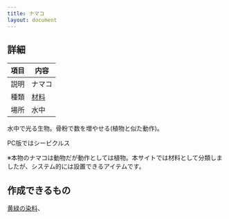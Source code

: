 ```yaml
---
title: ナマコ
layout: document
---
```

## 詳細

|項目|内容|
|---|---|
|説明|ナマコ|
|種類|[材料](材料)|
|場所|水中|

水中で光る生物。骨粉で数を増やせる(植物と似た動作)。

PC版ではシーピクルス

※本物のナマコは動物だが動作としては植物。本サイトでは材料として分類しましたが、システム的には設置できるアイテムです。

## 作成できるもの

[黄緑の染料](黄緑の染料)、
